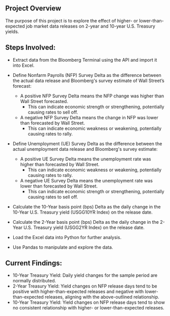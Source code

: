## Project Overview

The purpose of this project is to explore the effect of higher- or lower-than-expected job market data releases on 2-year and 10-year U.S. Treasury yields.

## Steps Involved:

- Extract data from the Bloomberg Terminal using the API and import it into Excel.

- Define Nonfarm Payrolls (NFP) Survey Delta as the difference between the actual data release and Bloomberg's survey estimate of Wall Street’s forecast:
  - A positive NFP Survey Delta means the NFP change was higher than Wall Street forecasted.
    - This can indicate economic strength or strengthening, potentially causing rates to sell off.
  - A negative NFP Survey Delta means the change in NFP was lower than forecasted by Wall Street.
    - This can indicate economic weakness or weakening, potentially causing rates to rally.
  
- Define Unemployment (UE) Survey Delta as the difference between the actual unemployment data release and Bloomberg's survey estimate:
  - A positive UE Survey Delta means the unemployment rate was higher than forecasted by Wall Street.
    - This can indicate economic weakness or weakening, potentially causing rates to rally.
  - A negative UE Survey Delta means the unemployment rate was lower than forecasted by Wall Street.
    - This can indicate economic strength or strengthening, potentially causing rates to sell off.
- Calculate the 10-Year basis point (bps) Delta as the daily change in the 10-Year U.S. Treasury yield (USGG10YR Index) on the release date.
- Calculate the 2-Year basis point (bps) Delta as the daily change in the 2-Year U.S. Treasury yield (USGG2YR Index) on the release date.

- Load the Excel data into Python for further analysis.
- Use Pandas to manipulate and explore the data.

## Current Findings:

- 10-Year Treasury Yield: Daily yield changes for the sample period are normally distributed.
- 2-Year Treasury Yield: Yield changes on NFP release days tend to be positive with higher-than-expected releases and negative with lower-than-expected releases, aligning with the above-outlined relationship.
- 10-Year Treasury Yield: Yield changes on NFP release days tend to show no consistent relationship with higher- or lower-than-expected releases.
